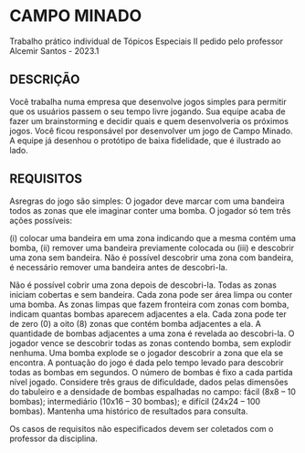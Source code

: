# CAMPO MINADO
Trabalho prático individual de Tópicos Especiais II pedido pelo professor Alcemir Santos - 2023.1

## DESCRIÇÃO
Você trabalha numa empresa que desenvolve jogos simples para permitir que os usuários passem o seu tempo livre jogando. Sua equipe acaba de fazer um brainstorming e decidir quais e quem desenvolveria os próximos jogos. Você ficou responsável por desenvolver um jogo de Campo Minado. A equipe já desenhou o protótipo de baixa fidelidade, que é ilustrado ao lado.

## REQUISITOS

Asregras do jogo são simples: O jogador deve marcar com uma bandeira todos as zonas que ele imaginar conter uma bomba. O jogador só tem três ações possíveis: 

(i) colocar uma bandeira em uma zona indicando que a mesma contém uma bomba, 
(ii) remover uma bandeira previamente colocada ou 
(iii) e descobrir uma zona sem bandeira. Não é possível descobrir uma zona com bandeira, é necessário remover uma bandeira antes de descobri-la. 

Não é possível cobrir uma zona depois de descobri-la. Todas as zonas iniciam cobertas e sem bandeira. Cada zona pode ser área limpa ou conter uma bomba. As zonas limpas que fazem fronteira com zonas com bomba, indicam quantas bombas aparecem adjacentes a ela. Cada zona pode ter de zero (0) a oito (8) zonas que contém bomba adjacentes a ela. A quantidade de bombas adjacentes a uma zona é revelada ao descobri-la. O jogador vence se descobrir todas as zonas contendo bomba, sem explodir nenhuma. Uma bomba explode se o jogador descobrir a zona que ela se encontra. A pontuação do jogo é dada pelo tempo levado para descobrir todas as bombas em segundos. O número de bombas é fixo a cada partida nível jogado. Considere três graus de dificuldade, dados pelas dimensões do tabuleiro e a densidade de bombas espalhadas no campo: fácil (8x8 – 10 bombas); intermediário (10x16 – 30 bombas); e difícil (24x24 – 100 bombas). Mantenha uma histórico de resultados para consulta.

Os casos de requisitos não especificados devem ser coletados com o professor da disciplina.
